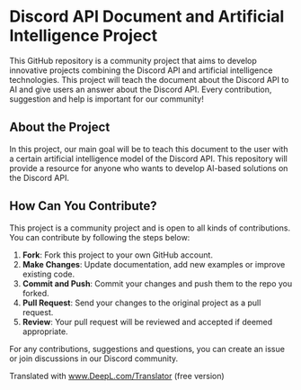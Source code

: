 # Discord API Document and Artificial Intelligence Project

This GitHub repository is a community project that aims to develop innovative projects combining the Discord API and artificial intelligence technologies. This project will teach the document about the Discord API to AI and give users an answer about the Discord API. Every contribution, suggestion and help is important for our community!

## About the Project

In this project, our main goal will be to teach this document to the user with a certain artificial intelligence model of the Discord API. This repository will provide a resource for anyone who wants to develop AI-based solutions on the Discord API.

## How Can You Contribute?

This project is a community project and is open to all kinds of contributions. You can contribute by following the steps below:

1. **Fork**: Fork this project to your own GitHub account.
2. **Make Changes**: Update documentation, add new examples or improve existing code.
3. **Commit and Push**: Commit your changes and push them to the repo you forked.
4. **Pull Request**: Send your changes to the original project as a pull request.
5. **Review**: Your pull request will be reviewed and accepted if deemed appropriate.

For any contributions, suggestions and questions, you can create an issue or join discussions in our Discord community.

Translated with www.DeepL.com/Translator (free version)
